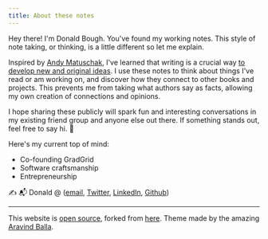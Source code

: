 ```yaml
---  
title: About these notes  
---  
```


Hey there! I'm Donald Bough. You've found my working notes. This style of note taking, or thinking, is a little different so let me explain.      
      
Inspired by [Andy Matuschak](https://andymatuschak.org/), I've learned that writing is a crucial way [to develop new and original ideas](https://notes.andymatuschak.org/z6cFzJWgj9vZpnrQsjrZ8yCNREzCTgyFeVZTb). I use these notes to think about things I've read or am working on, and discover how they connect to other books and projects. This prevents me from taking what authors say as facts, allowing my own creation of connections and opinions.    
    
I hope sharing these publicly will spark fun and interesting conversations in my existing friend group and anyone else out there. If something stands out, feel free to say hi. 👋      
      
Here's my current top of mind:    
- Co-founding GradGrid        
- Software craftsmanship      
- Entrepreneurship      
    
✍ 📬️ Donald @ ([email](mailto:donaldbough@gmail.com), [Twitter](https://twitter.com/DonaldBough), [LinkedIn](https://www.linkedin.com/in/donaldbough/), [Github](http://github.com/DonaldBough/))    
        
---        
 This website is [open source](https://github.com/DonaldBough/notes.aravindballa.com), forked from [here](https://github.com/aravindballa/notes.aravindballa.com). Theme made by the amazing [Aravind Balla](https://aravindballa.com).